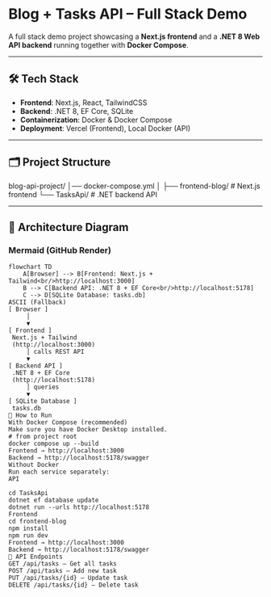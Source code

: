 # Blog + Tasks API – Full Stack Demo

A full stack demo project showcasing a **Next.js frontend** and a **.NET 8 Web API backend** running together with **Docker Compose**.

---

## 🛠 Tech Stack
- **Frontend**: Next.js, React, TailwindCSS
- **Backend**: .NET 8, EF Core, SQLite
- **Containerization**: Docker & Docker Compose
- **Deployment**: Vercel (Frontend), Local Docker (API)

---

## 🗂 Project Structure
blog-api-project/
│── docker-compose.yml
│
├── frontend-blog/ # Next.js frontend
└── TasksApi/ # .NET backend API

---

## 🔗 Architecture Diagram

### Mermaid (GitHub Render)
```mermaid
flowchart TD
    A[Browser] --> B[Frontend: Next.js + Tailwind<br/>http://localhost:3000]
    B --> C[Backend API: .NET 8 + EF Core<br/>http://localhost:5178]
    C --> D[SQLite Database: tasks.db]
ASCII (Fallback)
[ Browser ]
     │
     ▼
[ Frontend ]
 Next.js + Tailwind
 (http://localhost:3000)
     │ calls REST API
     ▼
[ Backend API ]
 .NET 8 + EF Core
 (http://localhost:5178)
     │ queries
     ▼
[ SQLite Database ]
 tasks.db
🚀 How to Run
With Docker Compose (recommended)
Make sure you have Docker Desktop installed.
# from project root
docker compose up --build
Frontend → http://localhost:3000
Backend → http://localhost:5178/swagger
Without Docker
Run each service separately:
API

cd TasksApi
dotnet ef database update
dotnet run --urls http://localhost:5178
Frontend
cd frontend-blog
npm install
npm run dev
Frontend → http://localhost:3000
Backend → http://localhost:5178/swagger
📌 API Endpoints
GET /api/tasks – Get all tasks
POST /api/tasks – Add new task
PUT /api/tasks/{id} – Update task
DELETE /api/tasks/{id} – Delete task

